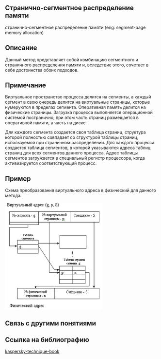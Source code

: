 ## Cтранично-сегментное распределение памяти
cтранично-сегментное распределение памяти (eng: segment-page memory allocation) 

## Описание
Данный метод представляет собой комбинацию сегментного и страничного распределения памяти и, вследствие этого, сочетает в себе достоинства обоих подходов. 
## Примечание
Виртуальное пространство процесса делится на сегменты, а каждый сегмент в свою очередь делится на виртуальные страницы, которые нумеруются в пределах сегмента. 
Оперативная память делится на физические страницы. Загрузка процесса выполняется операционной системой постранично, при этом часть страниц размещается в оперативной памяти, а часть на диске.

Для каждого сегмента создается своя таблица страниц, структура которой полностью совпадает со структурой таблицы страниц, используемой при страничном распределении. 
Для каждого процесса создается таблица сегментов, в которой указываются адреса таблиц страниц для всех сегментов данного процесса. 
Адрес таблицы сегментов загружается в специальный регистр процессора, когда активизируется соответствующий процесс. 
## Пример
Схема преобразования виртуального адреса в физический для данного метода.

![segment-page memory allocation](https://github.com/vernikkkkkkkkkkkkkkkkkkk/concept_new/blob/main/images/segment-page%20memory%20allocation.png)
## Связь с другими понятиями


## Cсылка на библиографию
[kaspersky-technique-book](https://github.com/vernikkkkkkkkkkkkkkkkkkk/concept_new/blob/main/bibliography/kaspersky-technique-book.md)



